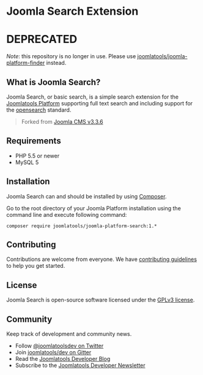 # Joomla Search Extension

# DEPRECATED

*Note*: this repository is no longer in use. Please use [joomlatools/joomla-platform-finder](https://github.com/joomlatools/joomla-platform-finder) instead.

## What is Joomla Search?

Joomla Search, or basic search, is a simple search extension for the [Joomlatools Platform] supporting
full text search and including support for the [opensearch] standard.

> Forked from [Joomla CMS v3.3.6](https://github.com/joomla/joomla-cms/releases/tag/3.3.6)

## Requirements

- PHP 5.5 or newer
- MySQL 5

## Installation

Joomla Search can and should be installed by using [Composer](https://getcomposer.org/). 

Go to the root directory of your Joomla Platform installation using the command line and execute following command:

```
composer require joomlatools/joomla-platform-search:1.*
```

## Contributing

Contributions are welcome from everyone. We have [contributing guidelines](CONTRIBUTING.md) to help you get started.

## License 

Joomla Search is open-source software licensed under the [GPLv3 license](LICENSE.txt).

## Community

Keep track of development and community news.

* Follow [@joomlatoolsdev on Twitter](https://twitter.com/joomlatoolsdev)
* Join [joomlatools/dev on Gitter](http://gitter.im/joomlatools/dev)
* Read the [Joomlatools Developer Blog](https://developer.joomlatools.com/blog/)
* Subscribe to the [Joomlatools Developer Newsletter](https://developer.joomlatools.com/newsletter)

[opensearch]: http://www.opensearch.org/
[Joomlatools Platform]: https://www.joomlatools.com/developer/platform/
